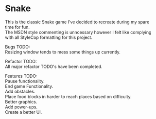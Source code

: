Snake
=========

This is the classic Snake game I've decided to recreate during my spare time for fun.<br />
The MSDN style commenting is unncessary however I felt like complying with all StyleCop formatting for this project.<br />

Bugs TODO:<br />
Resizing window tends to mess some things up currently.

Refactor TODO:<br />
All major refactor TODO's have been completed.

Features TODO:<br />
Pause functionality.<br />
End game Functionality.<br />
Add obstacles.<br />
Place food blocks in harder to reach places based on difficulty.<br />
Better graphics.<br />
Add power-ups.<br />
Create a better UI.<br />
